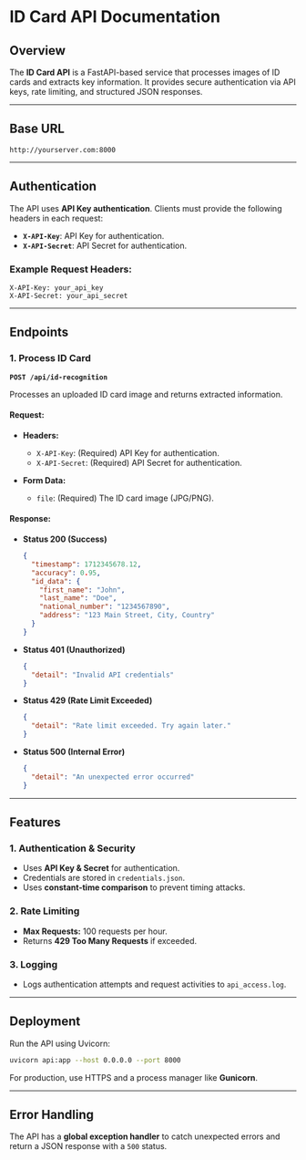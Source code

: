 # ID Card API Documentation

## Overview
The **ID Card API** is a FastAPI-based service that processes images of ID cards and extracts key information. It provides secure authentication via API keys, rate limiting, and structured JSON responses.

---

## Base URL
```
http://yourserver.com:8000
```

---

## Authentication
The API uses **API Key authentication**. Clients must provide the following headers in each request:

- **`X-API-Key`**: API Key for authentication.
- **`X-API-Secret`**: API Secret for authentication.

### Example Request Headers:
```http
X-API-Key: your_api_key
X-API-Secret: your_api_secret
```

---

## Endpoints

### 1. Process ID Card
**`POST /api/id-recognition`**

Processes an uploaded ID card image and returns extracted information.

#### Request:
- **Headers:**
  - `X-API-Key`: (Required) API Key for authentication.
  - `X-API-Secret`: (Required) API Secret for authentication.

- **Form Data:**
  - `file`: (Required) The ID card image (JPG/PNG).

#### Response:
- **Status 200 (Success)**
  ```json
  {
    "timestamp": 1712345678.12,
    "accuracy": 0.95,
    "id_data": {
      "first_name": "John",
      "last_name": "Doe",
      "national_number": "1234567890",
      "address": "123 Main Street, City, Country"
    }
  }
  ```

- **Status 401 (Unauthorized)**
  ```json
  {
    "detail": "Invalid API credentials"
  }
  ```

- **Status 429 (Rate Limit Exceeded)**
  ```json
  {
    "detail": "Rate limit exceeded. Try again later."
  }
  ```

- **Status 500 (Internal Error)**
  ```json
  {
    "detail": "An unexpected error occurred"
  }
  ```

---

## Features

### 1. **Authentication & Security**
- Uses **API Key & Secret** for authentication.
- Credentials are stored in `credentials.json`.
- Uses **constant-time comparison** to prevent timing attacks.

### 2. **Rate Limiting**
- **Max Requests:** 100 requests per hour.
- Returns **429 Too Many Requests** if exceeded.

### 3. **Logging**
- Logs authentication attempts and request activities to `api_access.log`.

---

## Deployment
Run the API using Uvicorn:
```sh
uvicorn api:app --host 0.0.0.0 --port 8000
```

For production, use HTTPS and a process manager like **Gunicorn**.

---

## Error Handling
The API has a **global exception handler** to catch unexpected errors and return a JSON response with a `500` status.

